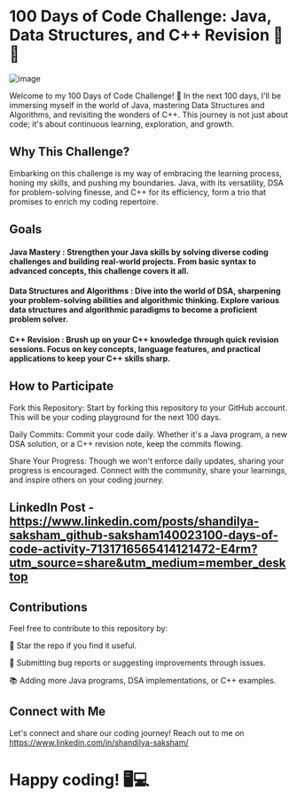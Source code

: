 # 100 Days of Code Challenge: Java, Data Structures, and C++ Revision 🚀🚀
![image](https://github.com/saksham140023/100-Days-Of-Code/assets/90836873/c1138e74-5d83-4924-bcc6-2548fa76fc0e)


 Welcome to my 100 Days of Code Challenge! 🚀 In the next 100 days, I'll be immersing myself in the world of Java, mastering Data Structures and Algorithms, and revisiting the wonders of C++. This journey is not just about code; it's about continuous learning, exploration, and growth.

## Why This Challenge?
Embarking on this challenge is my way of embracing the learning process, honing my skills, and pushing my boundaries. Java, with its versatility, DSA for problem-solving finesse, and C++ for its efficiency, form a trio that promises to enrich my coding repertoire.

## Goals
#### Java Mastery :  Strengthen your Java skills by solving diverse coding challenges and building real-world projects. From basic syntax to advanced concepts, this challenge covers it all.

#### Data Structures and Algorithms :  Dive into the world of DSA, sharpening your problem-solving abilities and algorithmic thinking. Explore various data structures and algorithmic paradigms to become a proficient problem solver.

#### C++ Revision :  Brush up on your C++ knowledge through quick revision sessions. Focus on key concepts, language features, and practical applications to keep your C++ skills sharp.

## How to Participate
Fork this Repository: Start by forking this repository to your GitHub account. This will be your coding playground for the next 100 days.

Daily Commits: Commit your code daily. Whether it's a Java program, a new DSA solution, or a C++ revision note, keep the commits flowing.

Share Your Progress: Though we won't enforce daily updates, sharing your progress is encouraged. Connect with the community, share your learnings, and inspire others on your coding journey.


## LinkedIn Post - https://www.linkedin.com/posts/shandilya-saksham_github-saksham140023100-days-of-code-activity-7131716565414121472-E4rm?utm_source=share&utm_medium=member_desktop



## Contributions

Feel free to contribute to this repository by:

🌟 Star the repo if you find it useful.



🐛 Submitting bug reports or suggesting improvements through issues.



📚 Adding more Java programs, DSA implementations, or C++ examples.


## Connect with Me

Let's connect and share our coding journey! Reach out to me on https://www.linkedin.com/in/shandilya-saksham/



# Happy coding! 🖥️💻
